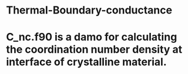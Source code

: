 # Thermal-Boundary-conductance
# C_nc.f90 is a damo for calculating the coordination number density at interface of crystalline material.
